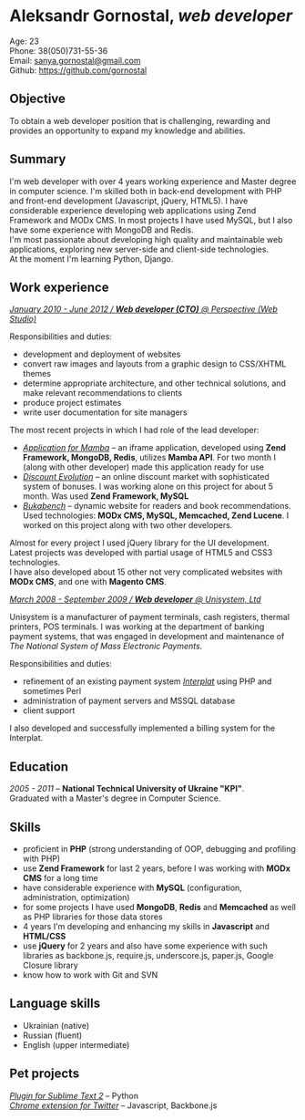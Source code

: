 # Aleksandr Gornostal, _web developer_

Age: 23  
Phone: 38(050)731-55-36  
Email: <sanya.gornostal@gmail.com>  
Github: <https://github.com/gornostal>

## Objective

To obtain a web developer position that is challenging, rewarding and provides an opportunity to expand my knowledge and abilities.

## Summary

I'm web developer with over 4 years working experience and Master degree in computer science.
I'm skilled both in back-end development with PHP and front-end development (Javascript, jQuery, HTML5).
I have considerable experience developing web applications using Zend Framework and MODx CMS.
In most projects I have used MySQL, but I also have some experience with MongoDB and Redis.  
I'm most passionate about developing high quality and maintainable web applications, exploring new server-side and client-side technologies.  
At the moment I'm learning Python, Django.


## Work experience

<u>_January 2010 - June 2012 / **Web developer (CTO)** @ [Perspective (Web Studio)](http://perspective.net.ua)_</u>  

Responsibilities and duties:

* development and deployment of websites
* convert raw images and layouts from a graphic design to CSS/XHTML themes
* determine appropriate architecture, and other technical solutions, and make relevant recommendations to clients
* produce project estimates
* write user documentation for site managers

The most recent projects in which I had role of the lead developer:

* _[Application for Mamba](http://mamba.ru/app_platform/?action=view&app_id=288)_ – an iframe application, developed using
    **Zend Framework, MongoDB, Redis**, utilizes **Mamba API**.
    For two month I (along with other developer) made this application ready for use
* _[Discount Evolution](http://discount-on-lines.com)_ – an online discount market with sophisticated system of bonuses. 
    I was working alone on this project for about 5 month. Was used **Zend Framework, MySQL**
* _[Bukabench](http://bukabench.com)_ – dynamic website for readers and book recommendations.
    Used technologies: **MODx CMS, MySQL, Memcached, Zend Lucene**. I worked on this project along with two other developers.

Almost for every project I used jQuery library for the UI development.  
Latest projects was developed with partial usage of HTML5 and CSS3 technologies.  
I have also developed about 15 other not very complicated websites with **MODx CMS**, and one with **Magento CMS**.

<u>_March 2008 - September 2009 / **Web developer** @ [Unisystem, Ltd](http://unisystem.ua/en.html)_</u>

Unisystem is a manufacturer of payment terminals, cash registers, thermal printers, POS terminals.
I was working at the department of banking payment systems, that was engaged in development and maintenance of _The National System of Mass Electronic Payments_.  

Responsibilities and duties:

* refinement of an existing payment system _[Interplat](http://interplat.ua/)_ using PHP and sometimes Perl
* administration of payment servers and MSSQL database
* client support

I also developed and successfully implemented a billing system for the Interplat.


## Education

_2005 - 2011_ – **National Technical University of Ukraine "KPI"**.  
Graduated with a Master's degree in Computer Science.

## Skills

* proficient in **PHP** (strong understanding of OOP, debugging and profiling with PHP)
* use **Zend Framework** for last 2 years, before I was working with **MODx CMS** for a long time
* have considerable experience with **MySQL** (configuration, administration, optimization)
* for some projects I have used **MongoDB**, **Redis** and **Memcached** as well as PHP libraries for those data stores
* 4 years I'm developing and enhancing my skills in **Javascript** and **HTML/CSS**
* use **jQuery** for 2 years and also have some experience with such libraries as backbone.js, require.js, underscore.js, paper.js, Google Closure library
* know how to work with Git and SVN

## Language skills

* Ukrainian (native)
* Russian (fluent)
* English (upper intermediate)

## Pet projects

_[Plugin for Sublime Text 2](https://github.com/gornostal/Modific)_ – Python  
_[Chrome extension for Twitter](https://github.com/gornostal/twittext)_ – Javascript, Backbone.js